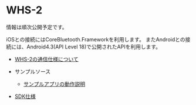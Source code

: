 WHS-2
=============

情報は順次公開予定です。

iOSとの接続にはCoreBluetooth.Frameworkを利用します。
またAndroidとの接続には、Android4.3(API Level 18)で公開されたAPIを利用します。

- [WHS-2の通信仕様について](通信仕様.md)

- サンプルソース
  - [サンプルアプリの動作説明](サンプルアプリ動作説明.md)

- [SDK仕様](SDK説明.md)
